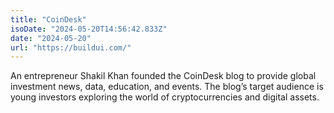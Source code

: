 ```yaml
---
title: "CoinDesk"
isoDate: "2024-05-20T14:56:42.833Z"
date: "2024-05-20"
url: "https://buildui.com/"
---
```


An entrepreneur Shakil Khan founded the CoinDesk blog to provide global investment news, data, education, and events. The blog’s target audience is young investors exploring the world of cryptocurrencies and digital assets.